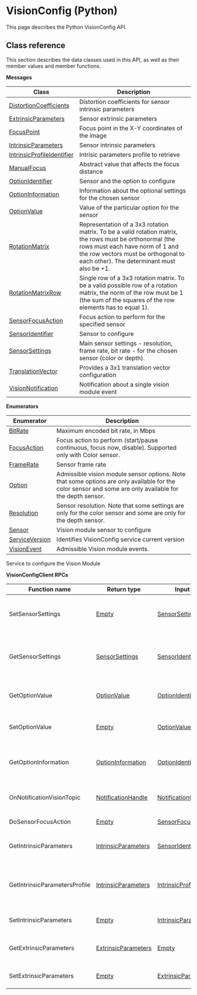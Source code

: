 # VisionConfig \(Python\)

This page describes the Python VisionConfig API.

## Class reference

This section describes the data classes used in this API, as well as their member values and member functions.

 **Messages** 

|Class|Description|
|-----|-----------|
|[DistortionCoefficients](../messages/VisionConfig/DistortionCoefficients.md#)|Distortion coefficients for sensor intrinsic parameters|
|[ExtrinsicParameters](../messages/VisionConfig/ExtrinsicParameters.md#)|Sensor extrinsic parameters|
|[FocusPoint](../messages/VisionConfig/FocusPoint.md#)|Focus point in the X-Y coordinates of the image|
|[IntrinsicParameters](../messages/VisionConfig/IntrinsicParameters.md#)|Sensor intrinsic parameters|
|[IntrinsicProfileIdentifier](../messages/VisionConfig/IntrinsicProfileIdentifier.md#)|Intrisic parameters profile to retrieve|
|[ManualFocus](../messages/VisionConfig/ManualFocus.md#)|Abstract value that affects the focus distance|
|[OptionIdentifier](../messages/VisionConfig/OptionIdentifier.md#)|Sensor and the option to configure|
|[OptionInformation](../messages/VisionConfig/OptionInformation.md#)|Information about the optional settings for the chosen sensor|
|[OptionValue](../messages/VisionConfig/OptionValue.md#)|Value of the particular option for the sensor|
|[RotationMatrix](../messages/VisionConfig/RotationMatrix.md#)|Representation of a 3x3 rotation matrix. To be a valid rotation matrix, the rows must be orthonormal \(the rows must each have norm of 1 and the row vectors must be orthogonal to each other\). The determinant must also be +1.|
|[RotationMatrixRow](../messages/VisionConfig/RotationMatrixRow.md#)|Single row of a 3x3 rotation matrix. To be a valid possible row of a rotation matrix, the norm of the row must be 1 \(the sum of the squares of the row elements has to equal 1\).|
|[SensorFocusAction](../messages/VisionConfig/SensorFocusAction.md#)|Focus action to perform for the specified sensor|
|[SensorIdentifier](../messages/VisionConfig/SensorIdentifier.md#)|Sensor to configure|
|[SensorSettings](../messages/VisionConfig/SensorSettings.md#)|Main sensor settings - resolution, frame rate, bit rate - for the chosen sensor \(color or depth\).|
|[TranslationVector](../messages/VisionConfig/TranslationVector.md#)|Provides a 3x1 translation vector configuration|
|[VisionNotification](../messages/VisionConfig/VisionNotification.md#)|Notification about a single vision module event|

 **Enumerators** 

|Enumerator|Description|
|----------|-----------|
|[BitRate](../enums/VisionConfig/BitRate.md#)|Maximum encoded bit rate, in Mbps|
|[FocusAction](../enums/VisionConfig/FocusAction.md#)|Focus action to perform \(start/pause continuous, focus now, disable\). Supported only with Color sensor.|
|[FrameRate](../enums/VisionConfig/FrameRate.md#)|Sensor frame rate|
|[Option](../enums/VisionConfig/Option.md#)|Admissible vision module sensor options. Note that some options are only available for the color sensor and some are only available for the depth sensor.|
|[Resolution](../enums/VisionConfig/Resolution.md#)|Sensor resolution. Note that some settings are only for the color sensor and some are only for the depth sensor.|
|[Sensor](../enums/VisionConfig/Sensor.md#)|Vision module sensor to configure|
|[ServiceVersion](../enums/VisionConfig/ServiceVersion.md#)|Identifies VisionConfig service current version|
|[VisionEvent](../enums/VisionConfig/VisionEvent.md#)|Admissible Vision module events.|

Service to configure the Vision Module

 **VisionConfigClient RPCs** 

|Function name|Return type|Input type|Description|
|-------------|-----------|----------|-----------|
|SetSensorSettings|[Empty](../messages/Common/Empty.md#)|[SensorSettings](../messages/VisionConfig/SensorSettings.md#)|Sets sensor settings \(resolution, frame rate, etc\)|
|GetSensorSettings|[SensorSettings](../messages/VisionConfig/SensorSettings.md#)|[SensorIdentifier](../messages/VisionConfig/SensorIdentifier.md#)|Retrieves sensor settings \(resolution, frame rate, etc\)|
|GetOptionValue|[OptionValue](../messages/VisionConfig/OptionValue.md#)|[OptionIdentifier](../messages/VisionConfig/OptionIdentifier.md#)|Retrieves option value from the sensor|
|SetOptionValue|[Empty](../messages/Common/Empty.md#)|[OptionValue](../messages/VisionConfig/OptionValue.md#)|Writes new value to sensor option|
|GetOptionInformation|[OptionInformation](../messages/VisionConfig/OptionInformation.md#)|[OptionIdentifier](../messages/VisionConfig/OptionIdentifier.md#)|Retrieves option information from the sensor|
|OnNotificationVisionTopic|[NotificationHandle](../messages/Common/NotificationHandle.md#)|[NotificationOptions](../messages/Common/NotificationOptions.md#)|Subscribes to Vision configuration notifications|
|DoSensorFocusAction|[Empty](../messages/Common/Empty.md#)|[SensorFocusAction](../messages/VisionConfig/SensorFocusAction.md#)|Do a focus action|
|GetIntrinsicParameters|[IntrinsicParameters](../messages/VisionConfig/IntrinsicParameters.md#)|[SensorIdentifier](../messages/VisionConfig/SensorIdentifier.md#)|Retrieves sensor intrinsic parameters|
|GetIntrinsicParametersProfile|[IntrinsicParameters](../messages/VisionConfig/IntrinsicParameters.md#)|[IntrinsicProfileIdentifier](../messages/VisionConfig/IntrinsicProfileIdentifier.md#)|Retrieves sensor intrinsic parameters for a specific profile|
|SetIntrinsicParameters|[Empty](../messages/Common/Empty.md#)|[IntrinsicParameters](../messages/VisionConfig/IntrinsicParameters.md#)|Sets sensor intrinsic parameters|
|GetExtrinsicParameters|[ExtrinsicParameters](../messages/VisionConfig/ExtrinsicParameters.md#)|[Empty](../messages/Common/Empty.md#)|Retrieves sensor extrinsic parameters|
|SetExtrinsicParameters|[Empty](../messages/Common/Empty.md#)|[ExtrinsicParameters](../messages/VisionConfig/ExtrinsicParameters.md#)|Sets sensor extrinsic parameters|

